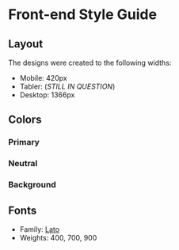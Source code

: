 # Front-end Style Guide

## Layout

The designs were created to the following widths:

- Mobile: 420px 
- Tabler: (*STILL IN QUESTION*)
- Desktop: 1366px

## Colors

### Primary


### Neutral

### Background


## Fonts

- Family: [Lato](https://fonts.google.com/specimen/Lato)
- Weights: 400, 700, 900
